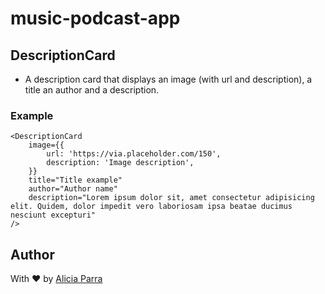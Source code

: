 # music-podcast-app

## DescriptionCard

- A description card that displays an image (with url and description), a title an author and a description.

### Example

```tsx
<DescriptionCard
	image={{
		url: 'https://via.placeholder.com/150',
		description: 'Image description',
	}}
	title="Title example"
	author="Author name"
	description="Lorem ipsum dolor sit, amet consectetur adipisicing elit. Quidem, dolor impedit vero laboriosam ipsa beatae ducimus nesciunt excepturi"
/>
```

## Author

With ❤️ by [Alicia Parra](https://github.com/aliparra)
